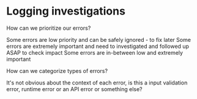 # Logging investigations

How can we prioritize our errors?

Some errors are low priority and can be safely ignored - to fix later
Some errors are extremely important and need to investigated and followed up ASAP to check impact
Some errors are in-between low and extremely important

How can we categorize types of errors?

It's not obvious about the context of each error, is this a input validation error, runtime error or an API error or something else?
